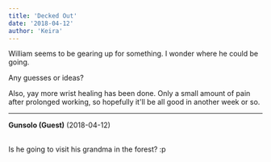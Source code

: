 ```yaml
---
title: 'Decked Out'
date: '2018-04-12'
author: 'Keira'
---
```


<p>William seems to be gearing up for something. I wonder where he could be going.</p><p>Any guesses or ideas?</p><p>Also, yay more wrist healing has been done. Only a small amount of pain after prolonged working, so hopefully it'll be all good in another week or so.</p>

---
**Gunsolo (Guest)** (2018-04-12)

<br> Is he going to visit his grandma in the forest? :p<br>

